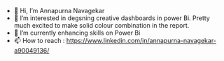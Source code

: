 - 👋 Hi, I’m Annapurna Navagekar
- 👀 I’m interested in degsning creative dashboards in power Bi. Pretty much excited to make solid colour combination in the report.  
- 🌱 I’m currently enhancing skills on Power Bi
- 📫 How to reach : https://www.linkedin.com/in/annapurna-navagekar-a90049136/

<!---
Annu-Navagekar/Annu-Navagekar is a ✨ special ✨ repository because its `README.md` (this file) appears on your GitHub profile.
You can click the Preview link to take a look at your changes.
--->
